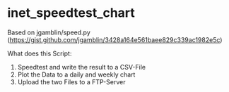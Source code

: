 # inet_speedtest_chart

Based on jgamblin/speed.py (https://gist.github.com/jgamblin/3428a164e561baee829c339ac1982e5c)

What does this Script:
1. Speedtest and write the result to a CSV-File
2. Plot the Data to a daily and weekly chart
3. Upload the two Files to a FTP-Server

